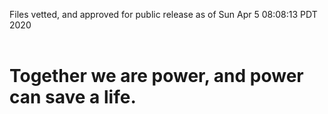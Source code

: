 Files vetted, and approved for public release as of Sun Apr  5 08:08:13 PDT 2020<br><br><h1>Together we are power, and power can save a life.</h1>
